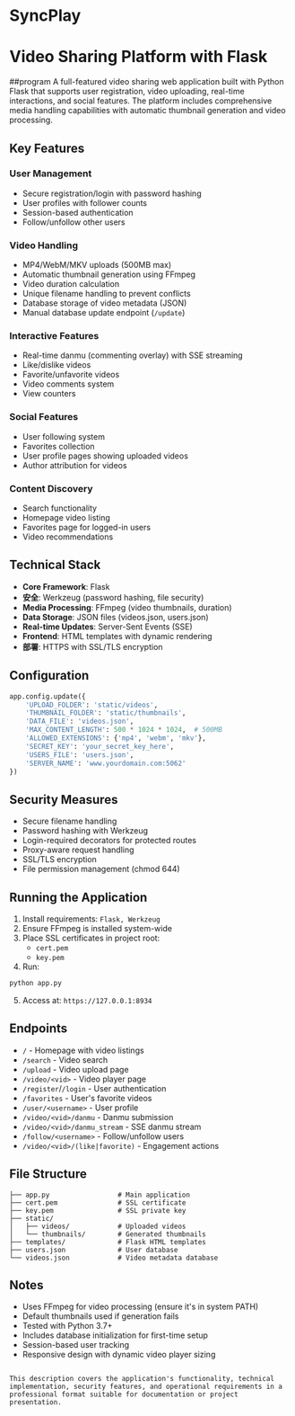 # SyncPlay
# Video Sharing Platform with Flask

##program
A full-featured video sharing web application built with Python Flask that supports user registration, video uploading, real-time interactions, and social features. The platform includes comprehensive media handling capabilities with automatic thumbnail generation and video processing.

## Key Features

### User Management
- Secure registration/login with password hashing
- User profiles with follower counts
- Session-based authentication
- Follow/unfollow other users

### Video Handling
- MP4/WebM/MKV uploads (500MB max)
- Automatic thumbnail generation using FFmpeg
- Video duration calculation
- Unique filename handling to prevent conflicts
- Database storage of video metadata (JSON)
- Manual database update endpoint (`/update`)

### Interactive Features
- Real-time danmu (commenting overlay) with SSE streaming
- Like/dislike videos
- Favorite/unfavorite videos
- Video comments system
- View counters

### Social Features
- User following system
- Favorites collection
- User profile pages showing uploaded videos
- Author attribution for videos

### Content Discovery
- Search functionality
- Homepage video listing
- Favorites page for logged-in users
- Video recommendations

## Technical Stack
- **Core Framework**: Flask
- **安全**: Werkzeug (password hashing, file security)
- **Media Processing**: FFmpeg (video thumbnails, duration)
- **Data Storage**: JSON files (videos.json, users.json)
- **Real-time Updates**: Server-Sent Events (SSE)
- **Frontend**: HTML templates with dynamic rendering
- **部署**: HTTPS with SSL/TLS encryption

## Configuration
```python
app.config.update({
    'UPLOAD_FOLDER': 'static/videos',
    'THUMBNAIL_FOLDER': 'static/thumbnails',
    'DATA_FILE': 'videos.json',
    'MAX_CONTENT_LENGTH': 500 * 1024 * 1024,  # 500MB
    'ALLOWED_EXTENSIONS': {'mp4', 'webm', 'mkv'},
    'SECRET_KEY': 'your_secret_key_here',
    'USERS_FILE': 'users.json',
    'SERVER_NAME': 'www.yourdomain.com:5062'
})
```

## Security Measures
- Secure filename handling
- Password hashing with Werkzeug
- Login-required decorators for protected routes
- Proxy-aware request handling
- SSL/TLS encryption
- File permission management (chmod 644)

## Running the Application
1. Install requirements: `Flask, Werkzeug`
2. Ensure FFmpeg is installed system-wide
3. Place SSL certificates in project root:
   - `cert.pem`
   - `key.pem`
4. Run:
```bash
python app.py
```
5. Access at: `https://127.0.0.1:8934`

## Endpoints
- `/` - Homepage with video listings
- `/search` - Video search
- `/upload` - Video upload page
- `/video/<vid>` - Video player page
- `/register`/`/login` - User authentication
- `/favorites` - User's favorite videos
- `/user/<username>` - User profile
- `/video/<vid>/danmu` - Danmu submission
- `/video/<vid>/danmu_stream` - SSE danmu stream
- `/follow/<username>` - Follow/unfollow users
- `/video/<vid>/(like|favorite)` - Engagement actions

## File Structure
```
├── app.py                 # Main application
├── cert.pem               # SSL certificate
├── key.pem                # SSL private key
├── static/
│   ├── videos/            # Uploaded videos
│   └── thumbnails/        # Generated thumbnails
├── templates/             # Flask HTML templates
├── users.json             # User database
└── videos.json            # Video metadata database
```

## Notes
- Uses FFmpeg for video processing (ensure it's in system PATH)
- Default thumbnails used if generation fails
- Tested with Python 3.7+
- Includes database initialization for first-time setup
- Session-based user tracking
- Responsive design with dynamic video player sizing
```

This description covers the application's functionality, technical implementation, security features, and operational requirements in a professional format suitable for documentation or project presentation.

